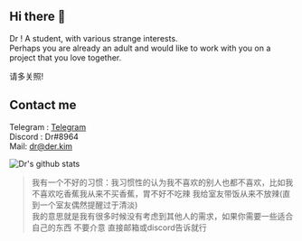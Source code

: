 ## Hi there 👋

<!--
**deng-rui/deng-rui** is a ✨ _special_ ✨ repository because its `README.md` (this file) appears on your GitHub profile.

Here are some ideas to get you started:

- 🔭 I’m currently working on ...
- 🌱 I’m currently learning ...
- 👯 I’m looking to collaborate on ...
- 🤔 I’m looking for help with ...
- 💬 Ask me about ...
- 📫 How to reach me: ...
- 😄 Pronouns: ...
- ⚡ Fun fact: ...
-->
Dr ! A student, with various strange interests.  
Perhaps you are already an adult and would like to work with you on a project that you love together.  

请多关照!

## Contact me
Telegram : [Telegram](https://t.me/derdct)    
Discord : Dr#8964  
Mail: dr@der.kim  


![Dr's github stats](https://github-readme-stats.vercel.app/api/?username=deng-rui&show_icons=true&title_color=fff&icon_color=79ff97&text_color=9f9f9f&bg_color=151515)  

> 我有一个不好的习惯：我习惯性的认为我不喜欢的别人也都不喜欢，比如我不喜欢吃香蕉我从来不买香蕉，胃不好不吃辣 我给室友带饭从来不放辣(直到一个室友偶然提醒过于清淡)  
> 我的意思就是我有很多时候没有考虑到其他人的需求，如果你需要一些适合自己的东西 不要介意 直接邮箱或discord告诉就行  
